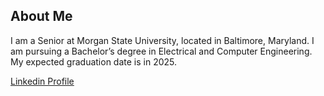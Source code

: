 ## About Me
I am a Senior at Morgan State University, located in Baltimore, Maryland. I am pursuing a Bachelor’s degree in Electrical and Computer Engineering. My expected graduation date is in 2025.

[Linkedin Profile](https://www.linkedin.com/in/michael-adeleke-4a1228217/)

